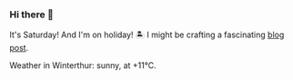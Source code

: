 ### Hi there :wave:

It's Saturday! And I'm on holiday! :desert_island: I might be crafting a fascinating [blog post](https://benjaminwuethrich.dev).

Weather in Winterthur: sunny, at +11°C.
